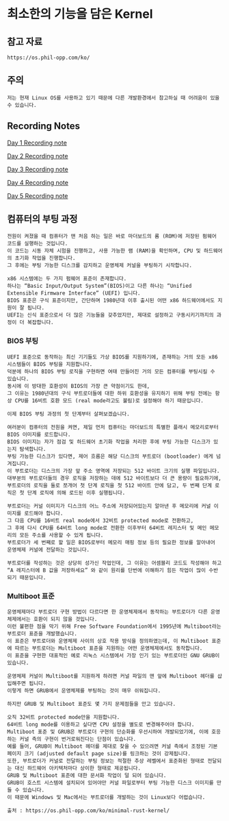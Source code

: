 # 최소한의 기능을 담은 Kernel

## 참고 자료

    https://os.phil-opp.com/ko/

## 주의

    저는 현재 Linux OS를 사용하고 있기 때문에 다른 개발환경에서 참고하실 때 어려움이 있을 수 있습니다.

## Recording Notes

[Day 1 Recording note](./record_md/day1.md)

[Day 2 Recording note](./record_md/day2.md)

[Day 3 Recording note](./record_md/day3.md)

[Day 4 Recording note](./record_md/day4.md)

[Day 5 Recording note](./record_md/day5.md)

## 컴퓨터의 부팅 과정

    전원이 켜졌을 때 컴퓨터가 맨 처음 하는 일은 바로 마더보드의 롬 (ROM)에 저장된 펌웨어 코드를 실행하는 것입니다. 
    이 코드는 시동 자체 시험을 진행하고, 사용 가능한 램 (RAM)을 확인하며, CPU 및 하드웨어의 초기화 작업을 진행합니다. 
    그 후에는 부팅 가능한 디스크를 감지하고 운영체제 커널을 부팅하기 시작합니다.

    x86 시스템에는 두 가지 펌웨어 표준이 존재합니다.
    하나는 “Basic Input/Output System”(BIOS)이고 다른 하나는 “Unified Extensible Firmware Interface” (UEFI) 입니다. 
    BIOS 표준은 구식 표준이지만, 간단하며 1980년대 이후 출시된 어떤 x86 하드웨어에서도 지원이 잘 됩니다. 
    UEFI는 신식 표준으로서 더 많은 기능들을 갖추었지만, 제대로 설정하고 구동시키기까지의 과정이 더 복잡합니다.

### BIOS 부팅

    UEFI 표준으로 동작하는 최신 기기들도 가상 BIOS를 지원하기에, 존재하는 거의 모든 x86 시스템들이 BIOS 부팅을 지원합니다.
    덕분에 하나의 BIOS 부팅 로직을 구현하면 여태 만들어진 거의 모든 컴퓨터를 부팅시킬 수 있습니다.
    동시에 이 방대한 호환성이 BIOS의 가장 큰 약점이기도 한데,
    그 이유는 1980년대의 구식 부트로더들에 대한 하위 호환성을 유지하기 위해 부팅 전에는 항상 CPU를 16비트 호환 모드 (real mode라고도 불림)로 설정해야 하기 때문입니다.

    이제 BIOS 부팅 과정의 첫 단계부터 살펴보겠습니다.

    여러분이 컴퓨터의 전원을 켜면, 제일 먼저 컴퓨터는 마더보드의 특별한 플래시 메모리로부터 BIOS 이미지를 로드합니다.
    BIOS 이미지는 자가 점검 및 하드웨어 초기화 작업을 처리한 후에 부팅 가능한 디스크가 있는지 탐색합니다.
    부팅 가능한 디스크가 있다면, 제어 흐름은 해당 디스크의 부트로더 (bootloader) 에게 넘겨집니다.
    이 부트로더는 디스크의 가장 앞 주소 영역에 저장되는 512 바이트 크기의 실행 파일입니다.
    대부분의 부트로더들의 경우 로직을 저장하는 데에 512 바이트보다 더 큰 용량이 필요하기에,
    부트로더의 로직을 둘로 쪼개어 첫 단계 로직을 첫 512 바이트 안에 담고, 두 번째 단계 로직은 첫 단계 로직에 의해 로드된 이후 실행됩니다.

    부트로더는 커널 이미지가 디스크의 어느 주소에 저장되어있는지 알아낸 후 메모리에 커널 이미지를 로드해야 합니다.
    그 다음 CPU를 16비트 real mode에서 32비트 protected mode로 전환하고, 
    그 후에 다시 CPU를 64비트 long mode로 전환한 이후부터 64비트 레지스터 및 메인 메모리의 모든 주소를 사용할 수 있게 됩니다. 
    부트로더가 세 번째로 할 일은 BIOS로부터 메모리 매핑 정보 등의 필요한 정보를 알아내어 운영체제 커널에 전달하는 것입니다.

    부트로더를 작성하는 것은 상당히 성가신 작업인데, 그 이유는 어셈블리 코드도 작성해야 하고 
    “A 레지스터에 B 값을 저장하세요” 와 같이 원리를 단번에 이해하기 힘든 작업이 많이 수반되기 때문입니다. 

### Multiboot 표준

    운영체제마다 부트로더 구현 방법이 다르다면 한 운영체제에서 동작하는 부트로더가 다른 운영체제에서는 호환이 되지 않을 것입니다.
    이런 불편한 점을 막기 위해 Free Software Foundation에서 1995년에 Multiboot라는 부트로더 표준을 개발했습니다.
    이 표준은 부트로더와 운영체제 사이의 상호 작용 방식을 정의하였는데, 이 Multiboot 표준에 따르는 부트로더는 Multiboot 표준을 지원하는 어떤 운영체제에서도 동작합니다.
    이 표준을 구현한 대표적인 예로 리눅스 시스템에서 가장 인기 있는 부트로더인 GNU GRUB이 있습니다.

    운영체제 커널이 Multiboot를 지원하게 하려면 커널 파일의 맨 앞에 Multiboot 헤더를 삽입해주면 됩니다.
    이렇게 하면 GRUB에서 운영체제를 부팅하는 것이 매우 쉬워집니다.
    
    하지만 GRUB 및 Multiboot 표준도 몇 가지 문제점들을 안고 있습니다.

    오직 32비트 protected mode만을 지원합니다.
    64비트 long mode를 이용하고 싶다면 CPU 설정을 별도로 변경해주어야 합니다.
    Multiboot 표준 및 GRUB은 부트로더 구현의 단순화를 우선시하여 개발되었기에, 이에 호응하는 커널 측의 구현이 번거로워진다는 단점이 있습니다.
    예를 들어, GRUB이 Multiboot 헤더를 제대로 찾을 수 있으려면 커널 측에서 조정된 기본 페이지 크기 (adjusted default page size)를 링크하는 것이 강제됩니다.
    또한, 부트로더가 커널로 전달하는 부팅 정보는 적절한 추상 레벨에서 표준화된 형태로 전달되는 대신 하드웨어 아키텍처마다 상이한 형태로 제공됩니다.
    GRUB 및 Multiboot 표준에 대한 문서화 작업이 덜 되어 있습니다.
    GRUB이 호스트 시스템에 설치되어 있어야만 커널 파일로부터 부팅 가능한 디스크 이미지를 만들 수 있습니다.
    이 때문에 Windows 및 Mac에서는 부트로더를 개발하는 것이 Linux보다 어렵습니다.

    출처 : https://os.phil-opp.com/ko/minimal-rust-kernel/
